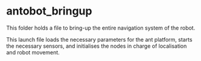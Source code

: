 # antobot_bringup

This folder holds a file to bring-up the entire navigation system of the robot.

This launch file loads the necessary parameters for the ant platform, starts the necessary sensors, and initialises the nodes in charge of localisation and robot movement.

